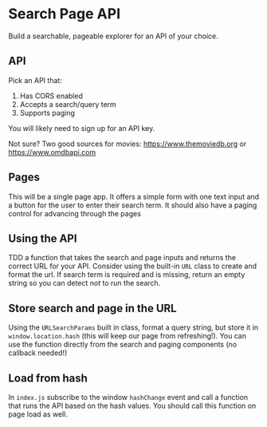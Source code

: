Search Page API
===

Build a searchable, pageable explorer for an API of your choice. 

## API

Pick an API that:

1. Has CORS enabled
2. Accepts a search/query term
3. Supports paging

You will likely need to sign up for an API key.

Not sure? Two good sources for movies: https://www.themoviedb.org or https://www.omdbapi.com

## Pages

This will be a single page app. It offers a simple form with one text input and a 
button for the user to enter their search term. It should also have a paging control for advancing through the pages

## Using the API

TDD a function that takes the search and page inputs and returns the correct URL for your API. Consider using 
the built-in `URL` class to create and format the url. If search term is required and is missing, return an empty
string so you can detect _not_ to run the search.

## Store search and page in the URL
 
Using the `URLSearchParams` built in class, format a query string, but store it in `window.location.hash` (this will keep 
our page from refreshing!). You can use the function directly from the search and paging components (no callback needed!)

## Load from hash

In `index.js` subscribe to the window `hashChange` event and call a function that runs the API based on the hash values. You should 
call this function on page load as well.
